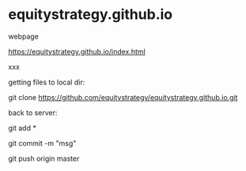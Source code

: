# equitystrategy.github.io

webpage 

https://equitystrategy.github.io/index.html

xxx

getting files to local dir:

git clone https://github.com/equitystrategy/equitystrategy.github.io.git

back to server:

git add *

git commit -m "msg"

git push origin master
